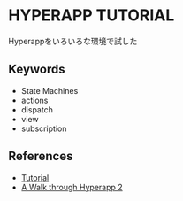 # HYPERAPP TUTORIAL

Hyperappをいろいろな環境で試した

## Keywords

- State Machines
- actions
- dispatch
- view
- subscription

## References

- [Tutorial](https://github.com/jorgebucaran/hyperapp/blob/main/docs/tutorial.md)
- [A Walk through Hyperapp 2](https://medium.com/hyperapp/a-walk-through-hyperapp-2-b1f642fca172)
